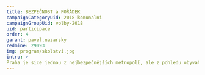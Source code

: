 ```yaml
---
title: BEZPEČNOST a POŘÁDEK  
campaignCategoryUid: 2018-komunalni
campaignGroupUid: volby-2018
uid: participace
order: 4
garant: pavel.nazarsky
redmine: 29093
img: program/skolstvi.jpg
intro: > 
Praha je sice jednou z nejbezpečnějších metropolí, ale z pohledu obyvatele se jako každá metropole potýká s drobnou kriminalitou a rušením klidu a pořádku. V centru města oboje souvisí s turismem. Turisté jsou jednak sami terčem krádeží a podvodů, na druhé straně jsou to však zejména oni, kdo svým bezohledným chováním obtěžují místní občany a ruší noční klid. Zábavní podniky, pouliční atrakce, ale i provoz mnohých restaurací a barů celkový nepořádek a hluk ještě zvyšují. V poslední době přibyl problém nejzávažnější - rušení nočního klidu v domech, kde jsou byty pronajímány turistům.
---
```


